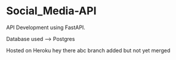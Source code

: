 # Social_Media-API


API Development using FastAPI.

Database used --> Postgres

Hosted on Heroku 
hey there
abc
branch added
but not yet merged
